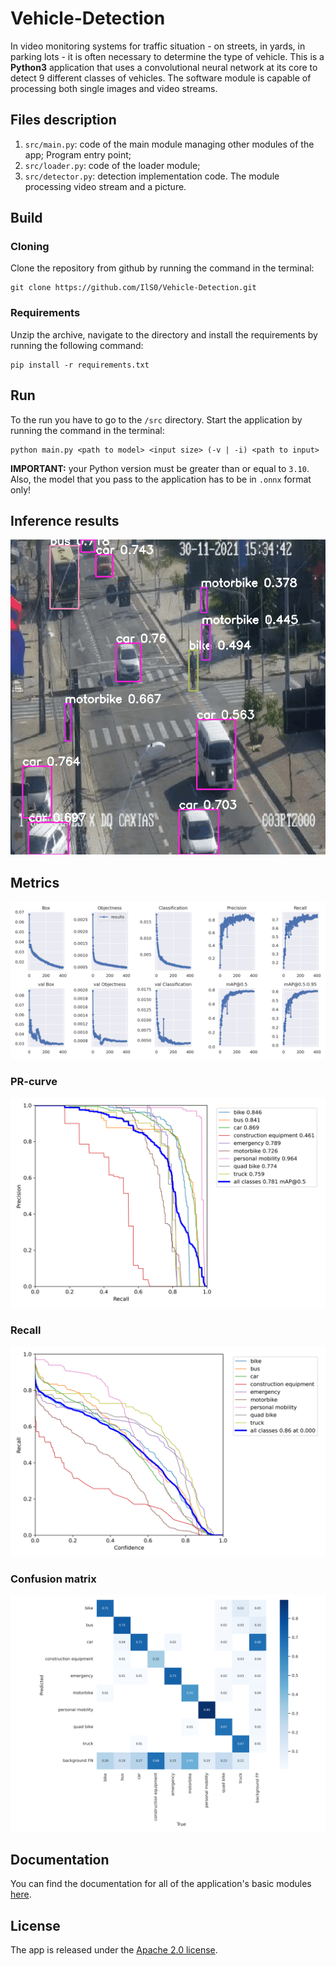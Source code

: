 # Vehicle-Detection

In video monitoring systems for traffic situation - on streets, in yards, in parking lots - it is often necessary to determine the type of vehicle.
This is a __Python3__ application that uses a convolutional neural network at its core to detect 9 different classes of vehicles. The software module is capable of processing both single images and video streams.

## Files description

1. `src/main.py`: code of the main module managing other modules of the app; Program entry point;
2. `src/loader.py`: code of the loader module;
3. `src/detector.py`: detection implementation code. The module processing video stream and a picture.

## Build

### Cloning

Clone the repository from github by running the command in the terminal:

```
git clone https://github.com/IlS0/Vehicle-Detection.git
```

### Requirements

Unzip the archive, navigate to the directory and install the requirements by running the following command:

```
pip install -r requirements.txt
```

## Run

To the run you have to go to the `/src` directory. Start the application by running the command in the terminal:

```
python main.py <path to model> <input size> (-v | -i) <path to input>
``` 

__IMPORTANT:__ your Python version must be greater than or equal to `3.10`. Also, the model that you pass to the application has to be in `.onnx` format only!

## Inference results

![Inference](https://raw.githubusercontent.com/IlS0/Vehicle-Detection/main/images/infrenece.gif)

## Metrics

![Train-Valid](https://raw.githubusercontent.com/IlS0/Vehicle-Detection/main/images/results.png)

### PR-curve

![PR-curve](https://raw.githubusercontent.com/IlS0/Vehicle-Detection/main/images/PR_curve.png)

### Recall

![Recall](https://raw.githubusercontent.com/IlS0/Vehicle-Detection/main/images/R_curve.png)

### Confusion matrix

![Confusion matrix](https://raw.githubusercontent.com/IlS0/Vehicle-Detection/main/images/confusion_matrix.png)


## Documentation

You can find the documentation for all of the application's basic modules [here](https://github.com/IlS0/Vehicle-Detection/tree/main/docs).

## License

The app is released under the [Apache 2.0 license](https://github.com/IlS0/Vehicle-Detection/blob/main/LICENSE).
